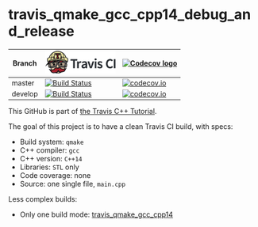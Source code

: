 # travis_qmake_gcc_cpp14_debug_and_release

Branch|[![Travis CI logo](TravisCI.png)](https://travis-ci.org)|[![Codecov logo](Codecov.png)](https://www.codecov.io)
---|---|---
master|[![Build Status](https://travis-ci.org/richelbilderbeek/travis_qmake_gcc_cpp14_debug_and_release.svg?branch=master)](https://travis-ci.org/richelbilderbeek/travis_qmake_gcc_cpp14_debug_and_release)|[![codecov.io](https://codecov.io/github/richelbilderbeek/travis_qmake_gcc_cpp14_debug_and_release/coverage.svg?branch=master)](https://codecov.io/github/richelbilderbeek/travis_qmake_gcc_cpp14_debug_and_release/branch/master)
develop|[![Build Status](https://travis-ci.org/richelbilderbeek/travis_qmake_gcc_cpp14_debug_and_release.svg?branch=develop)](https://travis-ci.org/richelbilderbeek/travis_qmake_gcc_cpp14_debug_and_release)|[![codecov.io](https://codecov.io/github/richelbilderbeek/travis_qmake_gcc_cpp14_debug_and_release/coverage.svg?branch=develop)](https://codecov.io/github/richelbilderbeek/travis_qmake_gcc_cpp14_debug_and_release/branch/develop)

This GitHub is part of [the Travis C++ Tutorial](https://github.com/richelbilderbeek/travis_cpp_tutorial).

The goal of this project is to have a clean Travis CI build, with specs:
 * Build system: `qmake`
 * C++ compiler: `gcc`
 * C++ version: `C++14`
 * Libraries: `STL` only
 * Code coverage: none
 * Source: one single file, `main.cpp`

Less complex builds:
 * Only one build mode: [travis_qmake_gcc_cpp14](https://www.github.com/richelbilderbeek/travis_qmake_gcc_cpp14)
